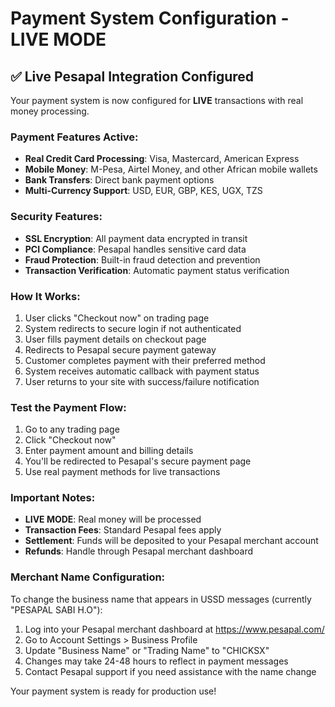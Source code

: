 # Payment System Configuration - LIVE MODE

## ✅ Live Pesapal Integration Configured

Your payment system is now configured for **LIVE** transactions with real money processing.

### Payment Features Active:
- **Real Credit Card Processing**: Visa, Mastercard, American Express
- **Mobile Money**: M-Pesa, Airtel Money, and other African mobile wallets
- **Bank Transfers**: Direct bank payment options
- **Multi-Currency Support**: USD, EUR, GBP, KES, UGX, TZS

### Security Features:
- **SSL Encryption**: All payment data encrypted in transit
- **PCI Compliance**: Pesapal handles sensitive card data
- **Fraud Protection**: Built-in fraud detection and prevention
- **Transaction Verification**: Automatic payment status verification

### How It Works:
1. User clicks "Checkout now" on trading page
2. System redirects to secure login if not authenticated
3. User fills payment details on checkout page
4. Redirects to Pesapal secure payment gateway
5. Customer completes payment with their preferred method
6. System receives automatic callback with payment status
7. User returns to your site with success/failure notification

### Test the Payment Flow:
1. Go to any trading page
2. Click "Checkout now"
3. Enter payment amount and billing details
4. You'll be redirected to Pesapal's secure payment page
5. Use real payment methods for live transactions

### Important Notes:
- **LIVE MODE**: Real money will be processed
- **Transaction Fees**: Standard Pesapal fees apply
- **Settlement**: Funds will be deposited to your Pesapal merchant account
- **Refunds**: Handle through Pesapal merchant dashboard

### Merchant Name Configuration:
To change the business name that appears in USSD messages (currently "PESAPAL SABI H.O"):
1. Log into your Pesapal merchant dashboard at https://www.pesapal.com/
2. Go to Account Settings > Business Profile
3. Update "Business Name" or "Trading Name" to "CHICKSX"
4. Changes may take 24-48 hours to reflect in payment messages
5. Contact Pesapal support if you need assistance with the name change

Your payment system is ready for production use!